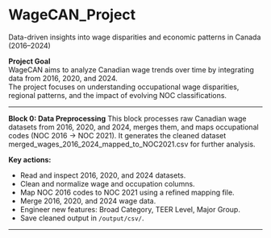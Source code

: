 # WageCAN_Project
Data-driven insights into wage disparities and economic patterns in Canada (2016–2024)

**Project Goal**  
WageCAN aims to analyze Canadian wage trends over time by integrating data from 2016, 2020, and 2024.  
The project focuses on understanding occupational wage disparities, regional patterns, and the impact of evolving NOC classifications.

---

**Block 0: Data Preprocessing**
This block processes raw Canadian wage datasets from 2016, 2020, and 2024, merges them, and maps occupational codes (NOC 2016 → NOC 2021). It generates the cleaned dataset merged_wages_2016_2024_mapped_to_NOC2021.csv for further analysis.

**Key actions:**
 - Read and inspect 2016, 2020, and 2024 datasets.
 - Clean and normalize wage and occupation columns.
 - Map NOC 2016 codes to NOC 2021 using a refined mapping file.
 - Merge 2016, 2020, and 2024 wage data.
 - Engineer new features: Broad Category, TEER Level, Major Group.
 - Save cleaned output in `/output/csv/`.

---

   
